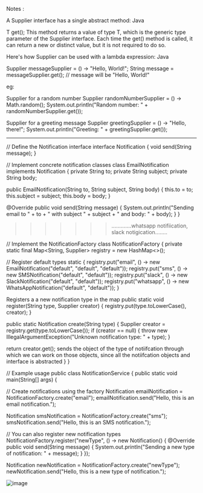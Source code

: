 Notes : 


A Supplier interface has a single abstract method:
Java

T get();
This method returns a value of type T, which is the generic type parameter of the Supplier interface.
Each time the get() method is called, it can return a new or distinct value, but it is not required to do so.



Here's how Supplier can be used with a lambda expression:
Java

Supplier<String> messageSupplier = () -> "Hello, World!";
String message = messageSupplier.get(); // message will be "Hello, World!"


eg:

  Supplier for a random number
        Supplier<Double> randomNumberSupplier = () -> Math.random();
        System.out.println("Random number: " + randomNumberSupplier.get());

  Supplier for a greeting message
        Supplier<String> greetingSupplier = () -> "Hello, there!";
        System.out.println("Greeting: " + greetingSupplier.get());



___________________________________________________________________________

// Define the Notification interface
interface Notification {
    void send(String message);
}




// Implement concrete notification classes
class EmailNotification implements Notification {
    private String to;
    private String subject;
    private String body;

  public EmailNotification(String to, String subject, String body) {
        this.to = to;
        this.subject = subject;
        this.body = body;
    }

  @Override
    public void send(String message) {
        System.out.println("Sending email to " + to + " with subject " + subject + " and body: " + body);
    }
}

>>>>>>>.............whatsapp notifiication, slack notigication........



// Implement the NotificationFactory
class NotificationFactory {
    private static final Map<String, Supplier<Notification>> registry = new HashMap<>();




  // Register default types
    static {
        registry.put("email", () -> new EmailNotification("default", "default", "default"));
        registry.put("sms", () -> new SMSNotification("default", "default"));
        registry.put("slack", () -> new SlackNotification("default", "default"));
        registry.put("whatsapp", () -> new WhatsAppNotification("default", "default"));
    }



Registers a  a new notification type in the map
  public static void register(String type, Supplier<Notification> creator) {
        registry.put(type.toLowerCase(), creator);
    }




  public static Notification create(String type) {
        Supplier<Notification> creator = registry.get(type.toLowerCase());
        if (creator == null) {
            throw new IllegalArgumentException("Unknown notification type: " + type);
        }

        
  return creator.get();  sends the object of the type of notiifcation through which we can work on those objects, since all the notiifcation objects and interface is abstracted
    }
}







// Example usage
public class NotificationService {
    public static void main(String[] args) {

    
  // Create notifications using the factory
        Notification emailNotification = NotificationFactory.create("email");
        emailNotification.send("Hello, this is an email notification.");

  Notification smsNotification = NotificationFactory.create("sms");
    smsNotification.send("Hello, this is an SMS notification.");



        
// You can also register new notification types
        NotificationFactory.register("newType", () -> new Notification() {
            @Override
            public void send(String message) {
                System.out.println("Sending a new type of notification: " + message);
            }
        });


  Notification newNotification = NotificationFactory.create("newType");
 newNotification.send("Hello, this is a new type of notification.");






![image](https://github.com/user-attachments/assets/a0adcded-c54a-4c05-83db-0e56a59b15f2)

